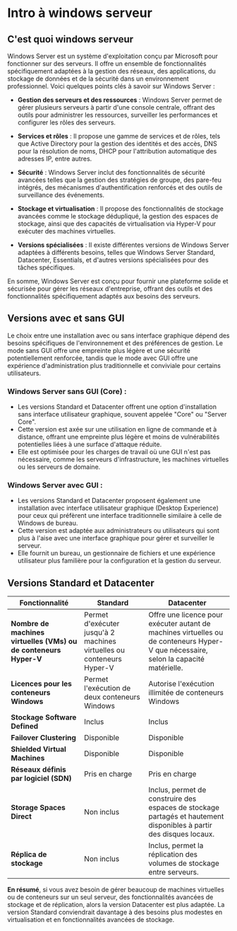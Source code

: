 # Intro à windows serveur

## C'est quoi windows serveur

Windows Server est un système d'exploitation conçu par Microsoft pour fonctionner sur des serveurs. Il offre un ensemble de fonctionnalités spécifiquement adaptées à la gestion des réseaux, des applications, du stockage de données et de la sécurité dans un environnement professionnel. Voici quelques points clés à savoir sur Windows Server :

-  **Gestion des serveurs et des ressources** : Windows Server permet de gérer plusieurs serveurs à partir d'une console centrale, offrant des outils pour administrer les ressources, surveiller les performances et configurer les rôles des serveurs.
    
-  **Services et rôles** : Il propose une gamme de services et de rôles, tels que Active Directory pour la gestion des identités et des accès, DNS pour la résolution de noms, DHCP pour l'attribution automatique des adresses IP, entre autres.
    
- **Sécurité** : Windows Server inclut des fonctionnalités de sécurité avancées telles que la gestion des stratégies de groupe, des pare-feu intégrés, des mécanismes d'authentification renforcés et des outils de surveillance des événements.
    
- **Stockage et virtualisation** : Il propose des fonctionnalités de stockage avancées comme le stockage dédupliqué, la gestion des espaces de stockage, ainsi que des capacités de virtualisation via Hyper-V pour exécuter des machines virtuelles.

-  **Versions spécialisées** : Il existe différentes versions de Windows Server adaptées à différents besoins, telles que Windows Server Standard, Datacenter, Essentials, et d'autres versions spécialisées pour des tâches spécifiques.

En somme, Windows Server est conçu pour fournir une plateforme solide et sécurisée pour gérer les réseaux d'entreprise, offrant des outils et des fonctionnalités spécifiquement adaptés aux besoins des serveurs.
## Versions avec et sans GUI
Le choix entre une installation avec ou sans interface graphique dépend des besoins spécifiques de l'environnement et des préférences de gestion. Le mode sans GUI offre une empreinte plus légère et une sécurité potentiellement renforcée, tandis que le mode avec GUI offre une expérience d'administration plus traditionnelle et conviviale pour certains utilisateurs.
### Windows Server sans GUI (Core) :
    
- Les versions Standard et Datacenter offrent une option d'installation sans interface utilisateur graphique, souvent appelée "Core" ou "Server Core".
- Cette version est axée sur une utilisation en ligne de commande et à distance, offrant une empreinte plus légère et moins de vulnérabilités potentielles liées à une surface d'attaque réduite.
- Elle est optimisée pour les charges de travail où une GUI n'est pas nécessaire, comme les serveurs d'infrastructure, les machines virtuelles ou les serveurs de domaine.
### Windows Server avec GUI :
    
- Les versions Standard et Datacenter proposent également une installation avec interface utilisateur graphique (Desktop Experience) pour ceux qui préfèrent une interface traditionnelle similaire à celle de Windows de bureau.
- Cette version est adaptée aux administrateurs ou utilisateurs qui sont plus à l'aise avec une interface graphique pour gérer et surveiller le serveur.
- Elle fournit un bureau, un gestionnaire de fichiers et une expérience utilisateur plus familière pour la configuration et la gestion du serveur.

## Versions Standard et Datacenter 
|Fonctionnalité|Standard|Datacenter|
|---|---|---|
|**Nombre de machines virtuelles (VMs) ou de conteneurs Hyper-V**|Permet d'exécuter jusqu'à 2 machines virtuelles ou conteneurs Hyper-V|Offre une licence pour exécuter autant de machines virtuelles ou de conteneurs Hyper-V que nécessaire, selon la capacité matérielle.|
|**Licences pour les conteneurs Windows**|Permet l'exécution de deux conteneurs Windows|Autorise l'exécution illimitée de conteneurs Windows|
|**Stockage Software Defined**|Inclus|Inclus|
|**Failover Clustering**|Disponible|Disponible|
|**Shielded Virtual Machines**|Disponible|Disponible|
|**Réseaux définis par logiciel (SDN)**|Pris en charge|Pris en charge|
|**Storage Spaces Direct**|Non inclus|Inclus, permet de construire des espaces de stockage partagés et hautement disponibles à partir des disques locaux.|
|**Réplica de stockage**|Non inclus|Inclus, permet la réplication des volumes de stockage entre serveurs.|

**En résumé**, si vous avez besoin de gérer beaucoup de machines virtuelles ou de conteneurs sur un seul serveur, des fonctionnalités avancées de stockage et de réplication, alors la version Datacenter est plus adaptée. La version Standard conviendrait davantage à des besoins plus modestes en virtualisation et en fonctionnalités avancées de stockage.